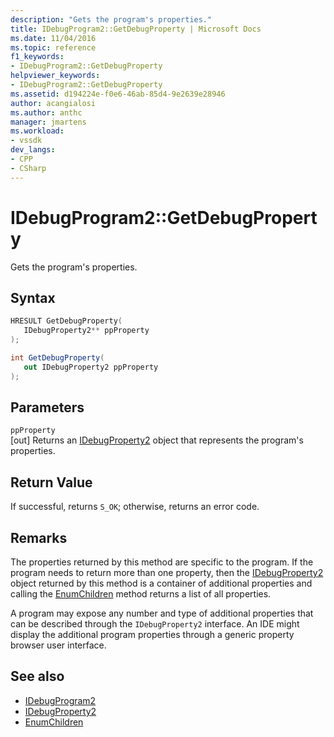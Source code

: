 ```yaml
---
description: "Gets the program's properties."
title: IDebugProgram2::GetDebugProperty | Microsoft Docs
ms.date: 11/04/2016
ms.topic: reference
f1_keywords:
- IDebugProgram2::GetDebugProperty
helpviewer_keywords:
- IDebugProgram2::GetDebugProperty
ms.assetid: d194224e-f0e6-46ab-85d4-9e2639e28946
author: acangialosi
ms.author: anthc
manager: jmartens
ms.workload:
- vssdk
dev_langs:
- CPP
- CSharp
---
```

# IDebugProgram2::GetDebugProperty
Gets the program's properties.

## Syntax

```cpp
HRESULT GetDebugProperty( 
   IDebugProperty2** ppProperty
);
```

```csharp
int GetDebugProperty( 
   out IDebugProperty2 ppProperty
);
```

## Parameters
`ppProperty`\
[out] Returns an [IDebugProperty2](../../../extensibility/debugger/reference/idebugproperty2.md) object that represents the program's properties.

## Return Value
 If successful, returns `S_OK`; otherwise, returns an error code.

## Remarks
 The properties returned by this method are specific to the program. If the program needs to return more than one property, then the [IDebugProperty2](../../../extensibility/debugger/reference/idebugproperty2.md) object returned by this method is a container of additional properties and calling the [EnumChildren](../../../extensibility/debugger/reference/idebugproperty2-enumchildren.md) method returns a list of all properties.

 A program may expose any number and type of additional properties that can be described through the `IDebugProperty2` interface. An IDE might display the additional program properties through a generic property browser user interface.

## See also
- [IDebugProgram2](../../../extensibility/debugger/reference/idebugprogram2.md)
- [IDebugProperty2](../../../extensibility/debugger/reference/idebugproperty2.md)
- [EnumChildren](../../../extensibility/debugger/reference/idebugproperty2-enumchildren.md)
